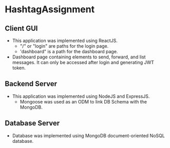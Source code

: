 # HashtagAssignment

## Client GUI
- This application was implemented using ReactJS. <br />
  - "/" or "login" are paths for the login page. <br />
  - 'dashboard" is a path for the dashboard page.
- Dashboard  page containing elements to send, forward, and list messages. It can only be accessed after login and generating JWT token.

## Backend Server
- This application was implemented using NodeJS and ExpressJS. <br />
  - Mongoose was used as an ODM to link DB Schema with the MongoDB.
 
## Database Server
- Database was implemented using MongoDB document-oriented NoSQL database.
